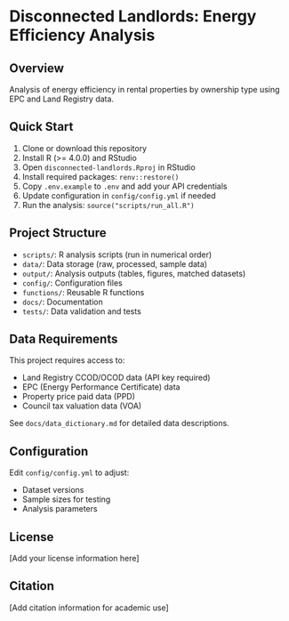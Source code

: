 # Disconnected Landlords: Energy Efficiency Analysis

## Overview
Analysis of energy efficiency in rental properties by ownership type using EPC and Land Registry data.

## Quick Start
1. Clone or download this repository
2. Install R (>= 4.0.0) and RStudio
3. Open `disconnected-landlords.Rproj` in RStudio
4. Install required packages: `renv::restore()`
5. Copy `.env.example` to `.env` and add your API credentials
6. Update configuration in `config/config.yml` if needed
7. Run the analysis: `source("scripts/run_all.R")`

## Project Structure
- `scripts/`: R analysis scripts (run in numerical order)
- `data/`: Data storage (raw, processed, sample data)
- `output/`: Analysis outputs (tables, figures, matched datasets)
- `config/`: Configuration files
- `functions/`: Reusable R functions
- `docs/`: Documentation
- `tests/`: Data validation and tests

## Data Requirements
This project requires access to:
- Land Registry CCOD/OCOD data (API key required)
- EPC (Energy Performance Certificate) data
- Property price paid data (PPD)
- Council tax valuation data (VOA)

See `docs/data_dictionary.md` for detailed data descriptions.

## Configuration
Edit `config/config.yml` to adjust:
- Dataset versions
- Sample sizes for testing
- Analysis parameters

## License
[Add your license information here]

## Citation
[Add citation information for academic use]

